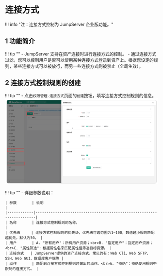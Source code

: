 # 连接方式
!!! info "注：连接方式控制为 JumpServer 企业版功能。"
## 1 功能简介
!!! tip ""
    - JumpServer 支持在资产连接时进行连接方式的控制。
    - 通过连接方式过滤，您可以控制用户是否可以使用某种连接方式登录到资产上。根据您设定的规则，某些连接方式可以被放行，而另一些连接方式则被禁止（全局生效）。
## 2 连接方式控制规则的创建
!!! tip ""
    - 点击`权限管理-连接方式`页面的`创建`按钮，填写连接方式控制规则的信息。
![V4_connect_type_1](../../../../img/V4_connect_type_1.png)

!!! tip ""
    - 详细参数说明：

    | 参数       | 说明                                                                 |
    |------------|----------------------------------------------------------------------|
    | 名称       | 连接方式控制规则的名称。                                             |
    | 优先级     | 连接方式控制规则的优先级，优先级可选范围为1~100，数值越小规则匹配越优先，默认为50。 |
    | 用户       | A. "所有用户"：所有用户资源；<br>B. "指定用户"：指定用户资源；<br>C. "属性筛选"：根据属性名来匹配属性值筛选目标资源。 |
    | 连接方式   | JumpServer提供的资产连接方式，常见的有：Web Cli、Web SFTP、SSH、Web GUI、数据库客户端等 |
    | 动作       | 匹配到连接方式控制规则时做出的动作。<br>A. "拒绝"：拒绝使用规则中限制的连接方式。 |